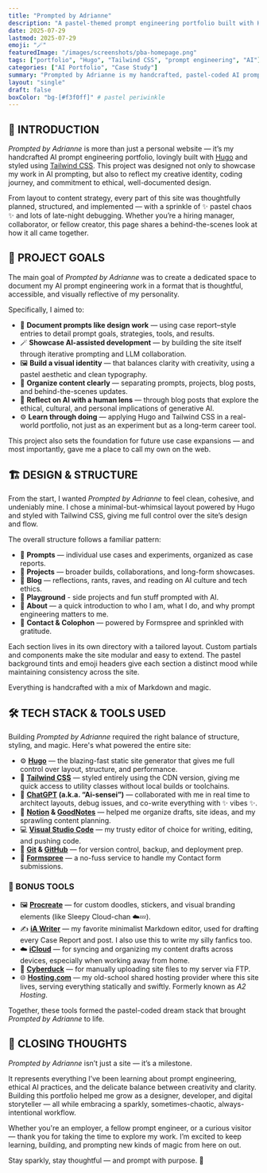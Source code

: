 ```yaml
---
title: "Prompted by Adrianne"
description: "A pastel-themed prompt engineering portfolio built with Hugo, Tailwind CSS, and a dash of ✨kawaii chaos✨."
date: 2025-07-29
lastmod: 2025-07-29
emoji: "🪄"
featuredImage: "/images/screenshots/pba-homepage.png"
tags: ["portfolio", "Hugo", "Tailwind CSS", "prompt engineering", "AI"]
categories: ["AI Portfolio", "Case Study"]
summary: "Prompted by Adrianne is my handcrafted, pastel-coded AI prompt portfolio — showcasing use cases, experiments, and the ethical design behind thoughtful prompting."
layout: "single"
draft: false
boxColor: "bg-[#f3f0ff]" # pastel periwinkle
---
```


## 🌼 INTRODUCTION

*Prompted by Adrianne* is more than just a personal website — it’s my handcrafted AI prompt engineering portfolio, lovingly built with [Hugo](https://gohugo.io) and styled using [Tailwind CSS](https://tailwindcss.com). This project was designed not only to showcase my work in AI prompting, but also to reflect my creative identity, coding journey, and commitment to ethical, well-documented design.

From layout to content strategy, every part of this site was thoughtfully planned, structured, and implemented — with a sprinkle of ✨ pastel chaos ✨ and lots of late-night debugging. Whether you’re a hiring manager, collaborator, or fellow creator, this page shares a behind-the-scenes look at how it all came together.

## 🎯 PROJECT GOALS

The main goal of *Prompted by Adrianne* was to create a dedicated space to document my AI prompt engineering work in a format that is thoughtful, accessible, and visually reflective of my personality.

Specifically, I aimed to:

- 🧠 **Document prompts like design work** — using case report–style entries to detail prompt goals, strategies, tools, and results.
- 🪄 **Showcase AI-assisted development** — by building the site itself through iterative prompting and LLM collaboration.
- 🖼️ **Build a visual identity** — that balances clarity with creativity, using a pastel aesthetic and clean typography.
- 📁 **Organize content clearly** — separating prompts, projects, blog posts, and behind-the-scenes updates.
- 📝 **Reflect on AI with a human lens** — through blog posts that explore the ethical, cultural, and personal implications of generative AI.
- ⚙️ **Learn through doing** — applying Hugo and Tailwind CSS in a real-world portfolio, not just as an experiment but as a long-term career tool.

This project also sets the foundation for future use case expansions — and most importantly, gave me a place to call my own on the web.

## 🏗️ DESIGN & STRUCTURE

From the start, I wanted *Prompted by Adrianne* to feel clean, cohesive, and undeniably mine. I chose a minimal-but-whimsical layout powered by Hugo and styled with Tailwind CSS, giving me full control over the site’s design and flow.

The overall structure follows a familiar pattern:

- 🧵 **Prompts** — individual use cases and experiments, organized as case reports.
- 🧪 **Projects** — broader builds, collaborations, and long-form showcases.
- 📝 **Blog** — reflections, rants, raves, and reading on AI culture and tech ethics.
- 🛝 **Playground** - side projects and fun stuff prompted with AI.
- 🌸 **About** — a quick introduction to who I am, what I do, and why prompt engineering matters to me.
- 💌 **Contact & Colophon** — powered by Formspree and sprinkled with gratitude.

Each section lives in its own directory with a tailored layout. Custom partials and components make the site modular and easy to extend. The pastel background tints and emoji headers give each section a distinct mood while maintaining consistency across the site.

Everything is handcrafted with a mix of Markdown and magic.

## 🛠️ TECH STACK & TOOLS USED

Building *Prompted by Adrianne* required the right balance of structure, styling, and magic. Here's what powered the entire site:

- ⚙️ **[Hugo](https://gohugo.io/)** — the blazing-fast static site generator that gives me full control over layout, structure, and performance.
- 🎨 **[Tailwind CSS](https://tailwindcss.com/)** — styled entirely using the CDN version, giving me quick access to utility classes without local builds or toolchains.
- 🤖 **[ChatGPT](https://chatgpt.com/) (a.k.a. “Ai-sensei”)** — collaborated with me in real time to architect layouts, debug issues, and co-write everything with ✨ vibes ✨.
- 🧠 **[Notion](https://www.notion.com/) & [GoodNotes](https://www.goodnotes.com/)** — helped me organize drafts, site ideas, and my sprawling content planning.
- 💻 **[Visual Studio Code](https://code.visualstudio.com/)** — my trusty editor of choice for writing, editing, and pushing code.
- 🐙 **[Git](https://git-scm.com/) & [GitHub](https://github.com)** — for version control, backup, and deployment prep.
- 🪪 **[Formspree](https://formspree.io/)** — a no-fuss service to handle my Contact form submissions.

### 🧰 BONUS TOOLS

- 🖼️ [**Procreate**](https://procreate.com/) — for custom doodles, stickers, and visual branding elements (like Sleepy Cloud-chan ☁️💤).
- ✍️ [**iA Writer**](https://ia.net/writer) — my favorite minimalist Markdown editor, used for drafting every Case Report and post. I also use this to write my silly fanfics too.
- ☁️ [**iCloud**](https://www.icloud.com/) — for syncing and organizing my content drafts across devices, especially when working away from home.
- 🐤 [**Cyberduck**](https://cyberduck.io/) — for manually uploading site files to my server via FTP.
- 🌐 [**Hosting.com**](https://www.hosting.com/) — my old-school shared hosting provider where this site lives, serving everything statically and swiftly. Formerly known as *A2 Hosting*.

Together, these tools formed the pastel-coded dream stack that brought *Prompted by Adrianne* to life.

## 💖 CLOSING THOUGHTS

*Prompted by Adrianne* isn’t just a site — it’s a milestone.

It represents everything I’ve been learning about prompt engineering, ethical AI practices, and the delicate balance between creativity and clarity. Building this portfolio helped me grow as a designer, developer, and digital storyteller — all while embracing a sparkly, sometimes-chaotic, always-intentional workflow.

Whether you're an employer, a fellow prompt engineer, or a curious visitor — thank you for taking the time to explore my work. I’m excited to keep learning, building, and prompting new kinds of magic from here on out.

Stay sparkly, stay thoughtful — and prompt with purpose. 💫